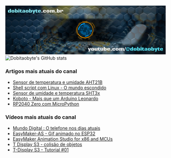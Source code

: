 ![Welcome to Do bit Ao Byte](./dobitaobyte-github.jpg)
![Dobitaobyte's GitHub stats](https://github-readme-stats.vercel.app/api?username=DjamesSuhanko&show_icons=true&theme=radical)

### Artigos mais atuais do canal
<!-- BLOG-POST-LIST:START -->
- [Sensor de temperatura e umidade AHT21B](https://www.dobitaobyte.com.br/sensor-de-temperatura-e-umidade-aht-21-b)
- [Shell script com Linux - O mundo escondido](https://www.dobitaobyte.com.br/shell-script-com-linux-o-mundo-escondido)
- [Sensor de umidade e temperatura SHT3x](https://www.dobitaobyte.com.br/sensor-de-umidade-e-temperatura-sht-3x)
- [Koboto - Mais que um Arduino Leonardo](https://www.dobitaobyte.com.br/koboto-mais-que-um-arduino-leonardo)
- [RP2040 Zero com MicroPython](https://www.dobitaobyte.com.br/rp-2040-zero-com-micro-python)
<!-- BLOG-POST-LIST:END -->

### Vídeos mais atuais do canal
<!-- YOUTUBE-POST-LIST:START -->
- [Mundo Digital : O telefone nos dias atuais](https://www.youtube.com/watch?v=oSUOf1znQPs)
- [EasyMaker-AS - Gif animado no ESP32](https://www.youtube.com/watch?v=FxwwzkmMvfE)
- [EasyMaker Animation Studio for x86 and MCUs](https://www.youtube.com/watch?v=3nGWqujnzlQ)
- [T Display S3 - colisão de objetos](https://www.youtube.com/watch?v=VjoNu9SCD40)
- [T-Display S3 - Tutorial #01](https://www.youtube.com/watch?v=CCTERa9nWV0)
<!-- YOUTUBE-POST-LIST:END -->
